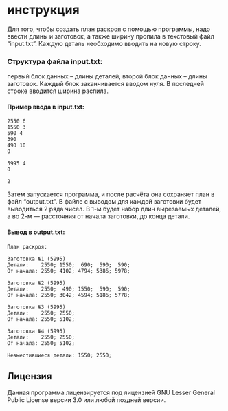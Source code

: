 # инструкция

Для того, чтобы создать план раскроя с помощью программы, надо ввести длины и заготовок, а также ширину пропила в текстовый файл “input.txt”. Каждую деталь необходимо вводить на новую строку.

### Структура файла input.txt:
первый блок данных – длины деталей, второй блок данных – длины заготовок. Каждый блок заканчивается вводом нуля.  В последней строке вводится ширина распила. 

#### Пример ввода в input.txt:
```
2550 6
1550 3
590 4
390
490 10
0	

5995 4
0

2

```

Затем запускается программа, и после расчёта она сохраняет план в файл “output.txt”. 
В файле с выводом для каждой заготовки будет выводиться 2 ряда чисел. В 1-м будет набор длин вырезаемых деталей, а во 2-м — расстояния от начала заготовки, до конца детали.

#### Вывод в output.txt:
```
План раскроя:

Заготовка №1 (5995)
Детали:    2550; 1550;  690;  590;  590;                                                
От начала: 2550; 4102; 4794; 5386; 5978;

Заготовка №2 (5995)
Детали:    2550;  490; 1550;  590;  590;                                                
От начала: 2550; 3042; 4594; 5186; 5778;

Заготовка №3 (5995)
Детали:    2550; 2550;                                                            
От начала: 2550; 5102;

Заготовка №4 (5995)
Детали:    2550; 2550;                                                            
От начала: 2550; 5102;

Невместившиеся детали: 1550; 2550;
```

## Лицензия
Данная программа лицензируется под лицензией GNU Lesser General Public License версии 3.0 или любой поздней версии.
